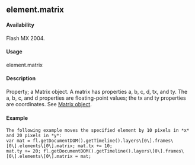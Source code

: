 ## element.matrix

#### Availability

Flash MX 2004.

#### Usage

element.matrix

#### Description

Property; a Matrix object. A matrix has properties a, b, c, d, tx, and ty. The a, b, c, and d properties are floating-point values; the tx and ty properties are coordinates. See [Matrix object](#_bookmark725).

#### Example

```
The following example moves the specified element by 10 pixels in *x* and 20 pixels in *y*:
var mat = fl.getDocumentDOM().getTimeline().layers\[0\].frames\[0\].elements\[0\].matrix; mat.tx += 10;
mat.ty += 20; fl.getDocumentDOM().getTimeline().layers\[0\].frames\[0\].elements\[0\].matrix = mat;

```